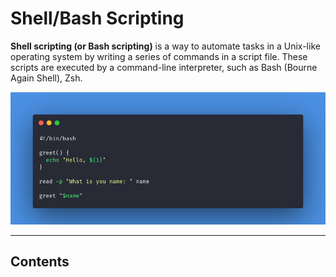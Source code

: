 # Shell/Bash Scripting

**Shell scripting (or Bash scripting)** is a way to automate tasks in a Unix-like operating system by writing a series of commands in a script file. These scripts are executed by a command-line interpreter, such as Bash (Bourne Again Shell), Zsh.


![loading...](../../images/bash_scripting/bash_or_shell_scripting.png)


---

## Contents
